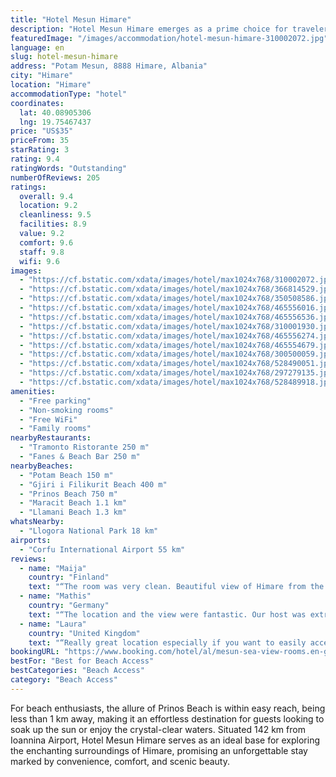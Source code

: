 ```yaml
---
title: "Hotel Mesun Himare"
description: "Hotel Mesun Himare emerges as a prime choice for travelers seeking both comfort and convenience, located just a stone's throw away from the serene Potam Beach and a short stroll from the picturesque Gjiri i Filikurit Beach."
featuredImage: "/images/accommodation/hotel-mesun-himare-310002072.jpg"
language: en
slug: hotel-mesun-himare
address: "Potam Mesun, 8888 Himare, Albania"
city: "Himare"
location: "Himare"
accommodationType: "hotel"
coordinates:
  lat: 40.08905306
  lng: 19.75467437
price: "US$35"
priceFrom: 35
starRating: 3
rating: 9.4
ratingWords: "Outstanding"
numberOfReviews: 205
ratings:
  overall: 9.4
  location: 9.2
  cleanliness: 9.5
  facilities: 8.9
  value: 9.2
  comfort: 9.6
  staff: 9.8
  wifi: 9.6
images:
  - "https://cf.bstatic.com/xdata/images/hotel/max1024x768/310002072.jpg?k=469e43afc3c3bfc28c8839f74d31c932a707fd0404f20dee246d9c67d39631ff&o=&hp=1"
  - "https://cf.bstatic.com/xdata/images/hotel/max1024x768/366814529.jpg?k=155e6df0a66573367e829e6744903b6ba98219ba38fd66f6152f236626d30a74&o=&hp=1"
  - "https://cf.bstatic.com/xdata/images/hotel/max1024x768/350508586.jpg?k=36e6bc6bf3b36b20158b804c60ee64f30e2b14fd423d0af01e4f119f62050ae0&o=&hp=1"
  - "https://cf.bstatic.com/xdata/images/hotel/max1024x768/465556016.jpg?k=aeca76fc1687c3dcc18fa3913f74061b2c00e6653e7e459c97fdfa33b3465698&o=&hp=1"
  - "https://cf.bstatic.com/xdata/images/hotel/max1024x768/465556536.jpg?k=f33df7d489fe8ab1de081f3dc6738d2bc6e1fe9f461042d8fb937f80e3b96dca&o=&hp=1"
  - "https://cf.bstatic.com/xdata/images/hotel/max1024x768/310001930.jpg?k=5e2e4eaaa1909a348efa9ba584c27f490015dad4e9276cb189f47ac7994a7902&o=&hp=1"
  - "https://cf.bstatic.com/xdata/images/hotel/max1024x768/465556274.jpg?k=6d4e09f6568e8486207bc63c074d56113bc816884c48498f141cb01e2d2b5ad6&o=&hp=1"
  - "https://cf.bstatic.com/xdata/images/hotel/max1024x768/465554679.jpg?k=94b7112c38701cf6ead2ac113b329ffbe1634aaa645d94fa7cfaec6e493371f8&o=&hp=1"
  - "https://cf.bstatic.com/xdata/images/hotel/max1024x768/300500059.jpg?k=6ebf04d9795503d630d071b53e9da73f52ed99660dd99c2566f8ba1c0630fdb8&o=&hp=1"
  - "https://cf.bstatic.com/xdata/images/hotel/max1024x768/528490051.jpg?k=3aba94afe5947b1620c353c84798e5e810e2979ab1e492b1950e092d0fedd602&o=&hp=1"
  - "https://cf.bstatic.com/xdata/images/hotel/max1024x768/297279135.jpg?k=7f7929ac16c8c10ade7bf8d88ac3c83e3a9484c479cc4a6f12bb58d949520225&o=&hp=1"
  - "https://cf.bstatic.com/xdata/images/hotel/max1024x768/528489918.jpg?k=2605818715fbd727d9b4c2121cd1903db29dd27bf13cb42dd48678431fe089f3&o=&hp=1"
amenities:
  - "Free parking"
  - "Non-smoking rooms"
  - "Free WiFi"
  - "Family rooms"
nearbyRestaurants:
  - "Tramonto Ristorante 250 m"
  - "Fanes & Beach Bar 250 m"
nearbyBeaches:
  - "Potam Beach 150 m"
  - "Gjiri i Filikurit Beach 400 m"
  - "Prinos Beach 750 m"
  - "Maracit Beach 1.1 km"
  - "Llamani Beach 1.3 km"
whatsNearby:
  - "Llogora National Park 18 km"
airports:
  - "Corfu International Airport 55 km"
reviews:
  - name: "Maija"
    country: "Finland"
    text: "“The room was very clean. Beautiful view of Himare from the balcony. A very pleasant and hospitable host. Ideal for a few days. Close to the beach, but the road to the hotel is uphill.”"
  - name: "Mathis"
    country: "Germany"
    text: "“The location and the view were fantastic. Our host was extremely helpful and drove us to the bus stop in the morning. It was nice and quiet and just a 10 min walk down to the beach or restaurants.”"
  - name: "Laura"
    country: "United Kingdom"
    text: "“Really great location especially if you want to easily access Filikuri beach. Also very close to the bay. The room was huge as was the balcony, amazing views over the bay! Elsa who runs it is very sweet and helpful, always replied at a seconds...”"
bookingURL: "https://www.booking.com/hotel/al/mesun-sea-view-rooms.en-gb.html?aid=8035640"
bestFor: "Best for Beach Access"
bestCategories: "Beach Access"
category: "Beach Access"
---
```


For beach enthusiasts, the allure of Prinos Beach is within easy reach, being less than 1 km away, making it an effortless destination for guests looking to soak up the sun or enjoy the crystal-clear waters. Situated 142 km from Ioannina Airport, Hotel Mesun Himare serves as an ideal base for exploring the enchanting surroundings of Himare, promising an unforgettable stay marked by convenience, comfort, and scenic beauty.